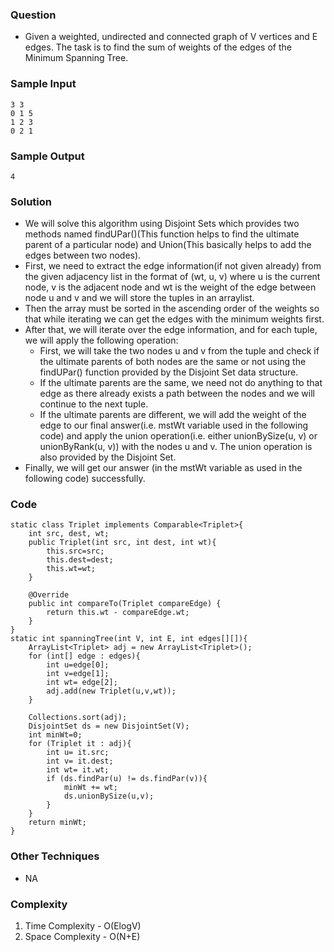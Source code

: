 ### Question
- Given a weighted, undirected and connected graph of V vertices and E edges. The task is to find the sum of weights of the edges of the Minimum Spanning Tree.

### Sample Input
    3 3
    0 1 5
    1 2 3
    0 2 1

### Sample Output
    4

### Solution
- We will solve this algorithm using Disjoint Sets which provides two methods named findUPar()(This function helps to find the ultimate parent of a particular node) and Union(This basically helps to add the edges between two nodes).
- First, we need to extract the edge information(if not given already) from the given adjacency list in the format of (wt, u, v) where u is the current node, v is the adjacent node and wt is the weight of the edge between node u and v and we will store the tuples in an arraylist.
- Then the array must be sorted in the ascending order of the weights so that while iterating we can get the edges with the minimum weights first.
- After that, we will iterate over the edge information, and for each tuple, we will apply the  following operation:
  - First, we will take the two nodes u and v from the tuple and check if the ultimate parents of both nodes are the same or not using the findUPar() function provided by the Disjoint Set data structure. 
  - If the ultimate parents are the same, we need not do anything to that edge as there already exists a path between the nodes and we will continue to the next tuple. 
  - If the ultimate parents are different, we will add the weight of the edge to our final answer(i.e. mstWt variable used in the following code) and apply the union operation(i.e. either unionBySize(u, v) or unionByRank(u, v)) with the nodes u and v. The union operation is also provided by the Disjoint Set. 
- Finally, we will get our answer (in the mstWt variable as used in the following code) successfully.

### Code
    static class Triplet implements Comparable<Triplet>{
        int src, dest, wt;
        public Triplet(int src, int dest, int wt){
            this.src=src;
            this.dest=dest;
            this.wt=wt;
        }

        @Override
        public int compareTo(Triplet compareEdge) {
            return this.wt - compareEdge.wt;
        }
    }
    static int spanningTree(int V, int E, int edges[][]){
        ArrayList<Triplet> adj = new ArrayList<Triplet>();
        for (int[] edge : edges){
            int u=edge[0];
            int v=edge[1];
            int wt= edge[2];
            adj.add(new Triplet(u,v,wt));
        }

        Collections.sort(adj);
        DisjointSet ds = new DisjointSet(V);
        int minWt=0;
        for (Triplet it : adj){
            int u= it.src;
            int v= it.dest;
            int wt= it.wt;
            if (ds.findPar(u) != ds.findPar(v)){
                minWt += wt;
                ds.unionBySize(u,v);
            }
        }
        return minWt;
    }

### Other Techniques
- NA

### Complexity
1. Time Complexity - O(ElogV)
2. Space Complexity - O(N+E)